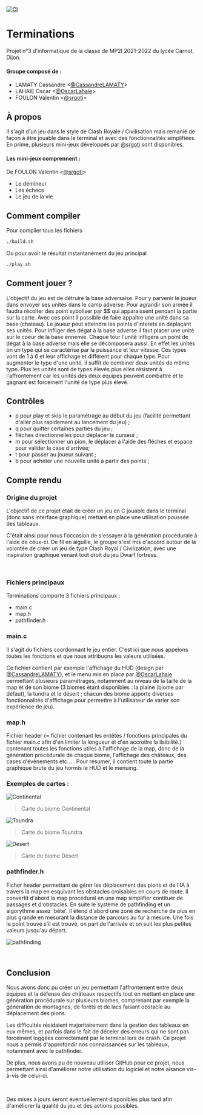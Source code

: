 [![CI](https://github.com/OscarLahaie/Terminations/actions/workflows/main.yml/badge.svg)](https://github.com/OscarLahaie/Terminations/actions/workflows/main.yml)

# Terminations
Projet n°3 d'informatique de la classe de MP2I 2021-2022 du lycée Carnot, Dijon.

#### Groupe composé de :
- LAMATY Cassandre <[@CassandreLAMATY](https://github.com/CassandreLAMATY)> 
- LAHAIE Oscar <[@OscarLahaie](https://github.com/OscarLahaie)>
- FOULON Valentin <[@srgoti](https://github.com/srgoti)>

## À propos
Il s'agit d'un jeu dans le style de Clash Royale / Civilisation mais remanié de façon à être jouable dans le terminal et avec des fonctionnalités simplifiées.
En prime, plusieurs mini-jeux développés par [@srgoti](https://github.com/srgoti) sont disponibles.

#### Les mini-jeux comprennent :
De FOULON Valentin <[@srgoti](https://github.com/srgoti)>
- Le démineur
- Les échecs
- Le jeu de la vie

## Comment compiler
Pour compiler tous les fichiers
```bash
./build.sh
```
Ou pour avoir le résultat instantanément du jeu principal
```bash
./play.sh
```
## Comment jouer ?

L'objectif du jeu est de détruire la base adversaise. Pour y parvenir le joueur dans envoyer ses unités dans le camp adverse. Pour agrandir son armée il faudra récolter des point syboliser par $$ qui apparaissent pendant la partie sur la carte. Avec ces point il possible de faire appaitre une unité dans sa base (chateau). Le joueur peut atteindre les points d'interets en déplaçant ses unités.
Pour infliger des dégat à la base adverse il faut placer une unité sur le coeur de la base ennemie.
Chaque tour l'unité infligera un point de dégat à la base adverse mais elle se décomposera aussi.
En effet les unités on un type qui se caractérise par la puissance et leur vitesse. Ces types vont de 1 à 6 et leur affichage et différent pour chaque type. Pour augmenter le type d'une unité, il suffit de combiner deux unités de même type. 
Plus les unités sont de types élevés plus elles résistent à l'affrontement car les unités des deux équipes peuvent combattre et le gagnant est forcement l'unité de type plus élevé.

## Contrôles

- p pour play et skip le paramétrage au début du jeu (facilité permettant d'aller plus rapidement au lancement du jeu) ;
- q pour quitter certaines parties du jeu ;
- flèches directionnelles pour déplacer le curseur ;
- m pour sélectionner un pion, le déplacer à l'aide des flèches et espace pour valider la case d'arrivée;
- t pour passer au joueur suivant ;
- b pour acheter une nouvelle unité à partir des points ;


## Compte rendu
### Origine du projet
L'objectif de ce projet était de créer un jeu en C jouable dans le terminal (donc sans interface graphique) mettant en place une utilisation poussée des tableaux.

C'était ainsi pour nous l'occasion de s'essayer à la génération procédurale à l'aide de ceux-ci. De fil en aiguille, le groupe s'est mis d'accord autour de la volontée de créer un jeu de type Clash Royal / Civilization, avec une inspiration graphique venant tout droit du jeu Dwarf fortress.

<br/>

### Fichiers principaux

Terminations comporte 3 fichiers principaux :
- main.c
- map.h
- pathfinder.h
  
### main.c
Il s'agit du fichiers coordonnant le jeu entier.
C'est ici que nous appelons toutes les fonctions et que nous attribuons les valeurs utilisées.

Ce fichier contient par exemple l'affichage du HUD (design par [@CassandreLAMATY](https://github.com/CassandreLAMATY)), et le menu mis en place par [@OscarLahaie](https://github.com/OscarLahaie) permettant plusieurs paramétrages, notamment au niveau de la taille de la map et de son biome (3 biomes étant disponibles : la plaine (biome par défaut), la tundra et le désert ; chacun des biome apporte diverses fonctionnalités d'affichage pour permettre à l'utilisateur de varier son expérience de jeu).

### map.h
Fichier header (= fichier contenant les entêtes / fonctions principales du fichier main.c afin d'en limiter la longueur et d'en accroitre la lisibilité.) contenant toutes les fonctions utiles à l'affichage de la map, donc de la génération procédurale de chaque biome, l'affichage des châteaux, des cases d'évènements etc... . Pour résumer, il contient toute la partie graphique brute du jeu hormis le HUD et le menuing.

### Exemples de cartes :
![Continental](./source/classique.png)
>Carte du biome Continental

![Toundra](./source/toundra.png)
>Carte du biome Toundra

![Désert](./source/desert.png)
>Carte du biome Désert

### pathfinder.h
Ficher header permettant de gérer les déplacement des pions et de l'IA à travers la map en esquivant les obstacles croisables en cours de route. Il convertit d'abord la map procédural en une map simplifier contituer de passages et d'obstacles. En suite le système de pathfinding et un algorythme assez 'bête'. Il étend d'abord une zone de recherche de plus en plus grande en mesurant la distance de parcours au fur à mesure. Une fois le point trouvé s'il est trouvé, on part de l'arrivée et on suit les plus petites valeurs jusqu'au départ.

![pathfinding](./source/pathfinding.png)

<br/>

## Conclusion

Nous avons donc pu créer un jeu permettant l'affrontement entre deux équipes et la défense des châteaux respectifs tout en mettant en place une génération procédurale sur plusieurs biomes, comprenant par exemple la génération de montagnes, de forêts et de lacs faisant obstacle au déplacement des pions. 

Les difficultés résidaient majoritairement dans la gestion des tableaux en eux mêmes, et parfois dans le fait de déceler des erreurs qui ne sont pas forcément loggées correctement par le terminal lors de crash. Ce projet nous a permis d'approfondir nos connaissances sur les tableaux, notamment avec le pathfinder.

De plus, nous avons pu de nouveau utiliser GitHub pour ce projet, nous permettant ainsi d'améliorer notre utilisation du logiciel et notre aisance vis-à-vis de celui-ci.

<br/>

Des mises à jours seront éventuellement disponibles plus tard afin d'améliorer la qualité du jeu et des actions possibles.
